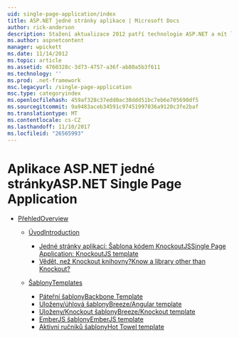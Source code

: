 ```yaml
---
uid: single-page-application/index
title: ASP.NET jedné stránky aplikace | Microsoft Docs
author: rick-anderson
description: Stažení aktualizace 2012 patří technologie ASP.NET a mít lepší začátku do konce pro vytváření aplikací s významné interakce na straně klienta pomocí JavaScrip...
ms.author: aspnetcontent
manager: wpickett
ms.date: 11/14/2012
ms.topic: article
ms.assetid: 4760328c-3d73-4757-a36f-ab80a5b3f611
ms.technology: ''
ms.prod: .net-framework
msc.legacyurl: /single-page-application
msc.type: categoryindex
ms.openlocfilehash: 459af328c37edd0ac38ddd51bc7eb6e705690df5
ms.sourcegitcommit: 9a9483aceb34591c97451997036a9120c3fe2baf
ms.translationtype: MT
ms.contentlocale: cs-CZ
ms.lasthandoff: 11/10/2017
ms.locfileid: "26565993"
---
```

<a name="aspnet-single-page-application"></a><span data-ttu-id="4129c-103">Aplikace ASP.NET jedné stránky</span><span class="sxs-lookup"><span data-stu-id="4129c-103">ASP.NET Single Page Application</span></span>
====================
- [<span data-ttu-id="4129c-104">Přehled</span><span class="sxs-lookup"><span data-stu-id="4129c-104">Overview</span></span>](overview/index.md)

    - [<span data-ttu-id="4129c-105">Úvod</span><span class="sxs-lookup"><span data-stu-id="4129c-105">Introduction</span></span>](overview/introduction/index.md)

        - [<span data-ttu-id="4129c-106">Jedné stránky aplikací: Šablona kódem KnockoutJS</span><span class="sxs-lookup"><span data-stu-id="4129c-106">Single Page Application: KnockoutJS template</span></span>](overview/introduction/knockoutjs-template.md)
        - [<span data-ttu-id="4129c-107">Vědět, než Knockout knihovny?</span><span class="sxs-lookup"><span data-stu-id="4129c-107">Know a library other than Knockout?</span></span>](overview/introduction/other-libraries.md)
    - [<span data-ttu-id="4129c-108">Šablony</span><span class="sxs-lookup"><span data-stu-id="4129c-108">Templates</span></span>](overview/templates/index.md)

        - [<span data-ttu-id="4129c-109">Páteřní šablony</span><span class="sxs-lookup"><span data-stu-id="4129c-109">Backbone Template</span></span>](overview/templates/backbonejs-template.md)
        - [<span data-ttu-id="4129c-110">Uloženy/úhlová šablony</span><span class="sxs-lookup"><span data-stu-id="4129c-110">Breeze/Angular template</span></span>](overview/templates/breezeangular-template.md)
        - [<span data-ttu-id="4129c-111">Uloženy/Knockout šablony</span><span class="sxs-lookup"><span data-stu-id="4129c-111">Breeze/Knockout template</span></span>](overview/templates/breezeknockout-template.md)
        - [<span data-ttu-id="4129c-112">EmberJS šablony</span><span class="sxs-lookup"><span data-stu-id="4129c-112">EmberJS template</span></span>](overview/templates/emberjs-template.md)
        - [<span data-ttu-id="4129c-113">Aktivní ručníků šablony</span><span class="sxs-lookup"><span data-stu-id="4129c-113">Hot Towel template</span></span>](overview/templates/hottowel-template.md)
